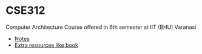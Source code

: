 # CSE312
Computer Architecture Course offered in 6th semester at IIT (BHU) Varanasi
-  [Notes](https://docs.google.com/document/d/1pAI5-cfyikL9BHpzBFr4UdsYEw6B8KhYoG4bOFPBKXM/edit?usp=sharing)
-  [Extra resources like book](https://drive.google.com/drive/folders/1XSRDETWMAb8dT6D4CcTrfEKps7HHgKAx?usp=sharing)

